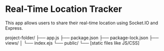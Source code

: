 # Real-Time Location Tracker

This app allows users to share their real-time location using Socket.IO and Express.


project-folder/
├── app.js
├── package.json
├── package-lock.json
├── views/
│   └── index.ejs
└── public/
    └── [static files like JS/CSS]

